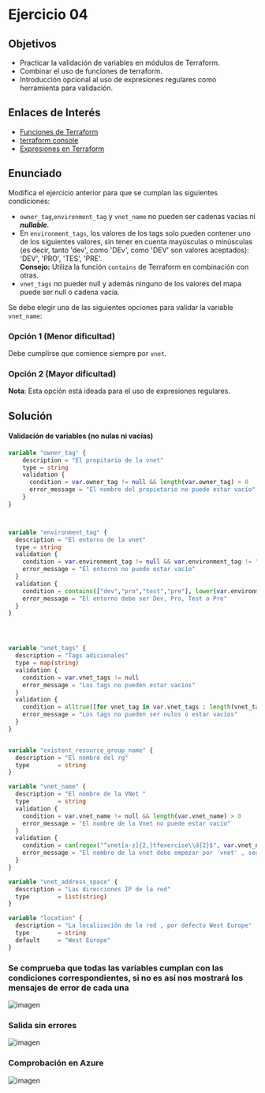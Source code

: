 # Ejercicio 04

## Objetivos

- Practicar la validación de variables en módulos de Terraform.
- Combinar el uso de funciones de terraform.
- Introducción opcional al uso de expresiones regulares como herramienta para validación.

## Enlaces de Interés

- [Funciones de Terraform](https://developer.hashicorp.com/terraform/language/functions)
- [terraform console](https://developer.hashicorp.com/terraform/cli/commands/console)
- [Expresiones en Terraform](https://developer.hashicorp.com/terraform/language/expressions)

## Enunciado

Modifica el ejercicio anterior para que se cumplan las siguientes condiciones:

- `owner_tag`,`environment_tag` y `vnet_name` no pueden ser cadenas vacías ni ***nullable***.
- En `environment_tags`, los valores de los tags solo pueden contener uno de los siguientes valores, sin tener en cuenta mayúsculas o minúsculas (es decir, tanto 'dev', como 'DEv', como 'DEV' son valores aceptados): 'DEV', 'PRO', 'TES', 'PRE'.<br/>**Consejo:** Utiliza la función `contains` de Terraform en combinación con otras.
- `vnet_tags` no pueder null y además ninguno de los valores del mapa puede ser null o cadena vacía. 

Se debe elegir una de las siguientes opciones para validar la variable `vnet_name`:

### Opción 1 (Menor dificultad)

Debe cumplirse que comience siempre por `vnet`.

### Opción 2 (Mayor dificultad)

**Nota**: Esta opción está ideada para el uso de expresiones regulares. 


## Solución

#### Validación de variables (no nulas ni vacías)

```terraform
variable "owner_tag" {
    description = "El propitario de la vnet"
    type = string
    validation {
      condition = var.owner_tag != null && length(var.owner_tag) > 0
      error_message = "El nombre del propietario no puede estar vacío"
    }
}



variable "environment_tag" {
  description = "El entorno de la vnet"
  type = string
  validation {
    condition = var.environment_tag != null && var.environment_tag != ""
    error_message = "El entorno no puede estar vacío"
  }
  validation {
    condition = contains(["dev","pro","test","pre"], lower(var.environment_tag))
    error_message = "El entorno debe ser Dev, Pro, Test o Pre"
  }
}




variable "vnet_tags" {
  description = "Tags adicionales"
  type = map(string)
  validation {
    condition = var.vnet_tags != null 
    error_message = "Los tags no pueden estar vacíos"
  }
  validation {
    condition = alltrue([for vnet_tag in var.vnet_tags : length(vnet_tag) > 0  && vnet_tag != null])
    error_message = "Los tags no pueden ser nulos o estar vacíos"
  }
}


variable "existent_resource_group_name" {
  description = "El nombre del rg"
  type        = string
}

variable "vnet_name" {
  description = "El nombre de la VNet "
  type        = string
  validation {
    condition = var.vnet_name != null && length(var.vnet_name) > 0
    error_message = "El nombre de la Vnet no puede estar vacío"
  }
  validation {
    condition = can(regex("^vnet[a-z]{2,}tfexercise\\d{2}$", var.vnet_name))
    error_message = "El nombre de la vnet debe empezar por 'vnet' , seguido de 2 o más caracteres de a-z, seguido de tfexercise y 2 dígitos"
  }
}

variable "vnet_address_space" {
  description = "Las direcciones IP de la red"
  type        = list(string)
}

variable "location" {
  description = "La localización de la red , por defecto West Europe"
  type        = string
  default     = "West Europe"
}

```

### Se comprueba que todas las variables cumplan con las condiciones correspondientes, si no es así nos mostrará los mensajes de error de cada una

 ![imagen](https://github.com/user-attachments/assets/aef93db9-064b-4eac-8be5-0dcd631130d4)

### Salida sin errores

 ![imagen](https://github.com/user-attachments/assets/55b36c14-4959-4518-825e-5102741b9ff1) 

### Comprobación en Azure  

![imagen](https://github.com/user-attachments/assets/486bf1a0-f6f3-4998-8bc8-14fc6c88d166)


  

